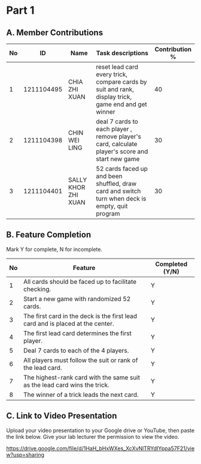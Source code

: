 # Part 1

## A. Member Contributions

No | ID         | Name                  | Task descriptions                                                                                     | Contribution %
-- | ---------- | --------------------- | ------------------------------------------------------------------------------------------------------| --------------
1  | 1211104495 | CHIA ZHI XUAN         | reset lead card every trick, compare cards by suit and rank, display trick, game end and get winner   |       40
2  | 1211104398 | CHIN WEI LING         | deal 7 cards to each player , remove player's card, calculate player's score and start new game       |       30
3  | 1211104401 | SALLY KHOR ZHI XUAN   | 52 cards faced up and been shuffled, draw card and switch turn when deck is empty, quit program       |       30


## B. Feature Completion

Mark Y for complete, N for incomplete.

No | Feature                                                                         | Completed (Y/N)
-- | ------------------------------------------------------------------------------- | ---------------
1  | All cards should be faced up to facilitate checking.                            |         Y    
2  | Start a new game with randomized 52 cards.                                      |         Y    
3  | The first card in the deck is the first lead card and is placed at the center.  |         Y   
4  | The first lead card determines the first player.                                |         Y    
5  | Deal 7 cards to each of the 4 players.                                          |         Y    
6  | All players must follow the suit or rank of the lead card.                      |         Y    
7  | The highest-rank card with the same suit as the lead card wins the trick.       |         Y   
8  | The winner of a trick leads the next card.                                      |         Y


## C. Link to Video Presentation

Upload your video presentation to your Google drive or YouTube, then paste the link below. Give your lab lecturer the permission to view the video.

https://drive.google.com/file/d/1HaH_bHxWXes_XcXvNlTRYdIYppa57F21/view?usp=sharing

